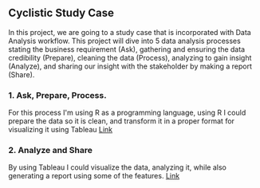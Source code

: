 ## Cyclistic Study Case
In this project, we are going to a study case that is incorporated with Data Analysis workflow. This project will dive into 5 data analysis processes stating the business requirement (Ask), gathering and ensuring the data credibility (Prepare), cleaning the data (Process), analyzing to gain insight (Analyze), and sharing our insight with the stakeholder by making a report (Share).
### 1. Ask, Prepare, Process.
For this process I'm using R as a programming language, using R I could prepare the data so it is clean, and transform it in a proper format for visualizing it using Tableau [Link](https://fachry-isl.github.io/portfolio-sample/port1_cyclistic.html)
### 2. Analyze and Share
By using Tableau I could visualize the data, analyzing it, while also generating a report using some of the features. [Link]()
